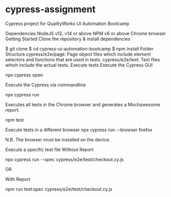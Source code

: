# cypress-assignment

Cypress project for QualityWorks UI Automation Bootcamp

Dependencies
NodeJS v12, v14 or above
NPM v6 or above
Chrome browser
Getting Started
Clone the repository & install dependencies

$ git clone 
$ cd cypress-ui-automation-bootcamp
$ npm install
Folder Structure
cypress/e2e/page: Page object files which include element selectors and functions that are used in tests.
cypress/e2e/test: Test files which include the actual tests.
Execute tests
Execute the Cypress GUI

npx cypress open

Execute the Cypress via commandline

npx cypress run

Executes all tests in the Chrome browser and generates a Mochawesome report.

npm test

Execute tests in a different browser
npx cypress run --browser firefox

N.B. The browser must be installed on the device.

Execute a specific test file
Without Report

npx cypress run --spec cypress/e2e/test/checkout.cy.js

OR

With Report

npm run test:spec cypress/e2e/test/checkout.cy.js

